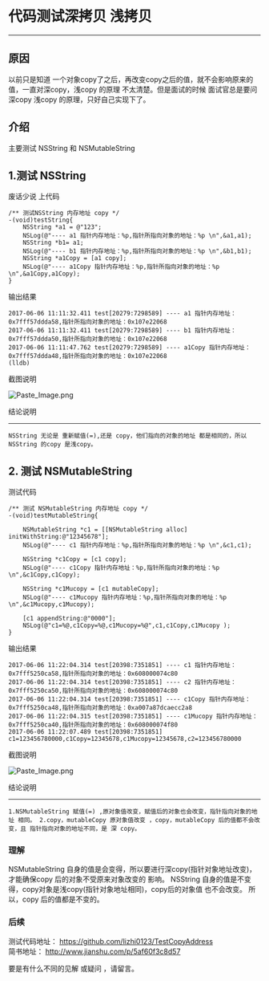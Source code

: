 # 代码测试深拷贝 浅拷贝
***
## 原因
以前只是知道 一个对象copy了之后，再改变copy之后的值，就不会影响原来的值，一直对深copy，浅copy 的原理 不太清楚。但是面试的时候 面试官总是要问深copy 浅copy 的原理，只好自己实现下了。

## 介绍
主要测试 NSString 和 NSMutableString

## 1.测试 NSString

废话少说 上代码
``` 
/** 测试NSString 内存地址 copy */
-(void)testString{
    NSString *a1 = @"123";
    NSLog(@"---- a1 指针内存地址：%p,指针所指向对象的地址：%p \n",&a1,a1);
    NSString *b1= a1;
    NSLog(@"---- b1 指针内存地址：%p,指针所指向对象的地址：%p \n",&b1,b1);
    NSString *a1Copy = [a1 copy];
    NSLog(@"---- a1Copy 指针内存地址：%p,指针所指向对象的地址：%p \n",&a1Copy,a1Copy);
}
 ```
输出结果
```
2017-06-06 11:11:32.411 test[20279:7298589] ---- a1 指针内存地址：0x7fff57ddda58,指针所指向对象的地址：0x107e22068 
2017-06-06 11:11:32.411 test[20279:7298589] ---- b1 指针内存地址：0x7fff57ddda50,指针所指向对象的地址：0x107e22068 
2017-06-06 11:11:47.762 test[20279:7298589] ---- a1Copy 指针内存地址：0x7fff57ddda48,指针所指向对象的地址：0x107e22068 
(lldb) 
```
截图说明

![Paste_Image.png](http://upload-images.jianshu.io/upload_images/2384741-50df43b8adb1da56.png?imageMogr2/auto-orient/strip%7CimageView2/2/w/1240)

结论说明
***
`
NSString 无论是 重新赋值(=),还是 copy，他们指向的对象的地址 都是相同的，所以NSString 的copy 是浅copy。
`



##  2. 测试 NSMutableString

测试代码
```
/** 测试 NSMutableString 内存地址 copy */
-(void)testMutableString{
    
    NSMutableString *c1 = [[NSMutableString alloc] initWithString:@"12345678"];
    NSLog(@"---- c1 指针内存地址：%p,指针所指向对象的地址：%p \n",&c1,c1);
    
    NSString *c1Copy = [c1 copy];
    NSLog(@"---- c1Copy 指针内存地址：%p,指针所指向对象的地址：%p \n",&c1Copy,c1Copy);
    
    NSString *c1Mucopy = [c1 mutableCopy];
    NSLog(@"---- c1Mucopy 指针内存地址：%p,指针所指向对象的地址：%p \n",&c1Mucopy,c1Mucopy);
    
    [c1 appendString:@"0000"];
    NSLog(@"c1=%@,c1Copy=%@,c1Mucopy=%@",c1,c1Copy,c1Mucopy );
}
```

输出结果
```
2017-06-06 11:22:04.314 test[20398:7351851] ---- c1 指针内存地址：0x7fff5250ca58,指针所指向对象的地址：0x608000074c80 
2017-06-06 11:22:04.314 test[20398:7351851] ---- c2 指针内存地址：0x7fff5250ca50,指针所指向对象的地址：0x608000074c80 
2017-06-06 11:22:04.314 test[20398:7351851] ---- c1Copy 指针内存地址：0x7fff5250ca48,指针所指向对象的地址：0xa007a87dcaecc2a8 
2017-06-06 11:22:04.315 test[20398:7351851] ---- c1Mucopy 指针内存地址：0x7fff5250ca40,指针所指向对象的地址：0x608000074f80 
2017-06-06 11:22:07.489 test[20398:7351851] c1=123456780000,c1Copy=12345678,c1Mucopy=12345678,c2=123456780000
```

截图说明

![Paste_Image.png](http://upload-images.jianshu.io/upload_images/2384741-992e9f10e7cbc622.png?imageMogr2/auto-orient/strip%7CimageView2/2/w/1240)

结论说明
***
`
1.NSMutableString 赋值(=) ,原对象值改变，赋值后的对象也会改变，指针指向对象的地址 相同。
2.copy，mutableCopy 原对象值改变 ，copy，mutableCopy 后的值都不会改变，且 指针指向对象的地址不同，是 深 copy。
`
### 理解
NSMutableString 自身的值是会变得，所以要进行深copy(指针对象地址改变)， 才能确保copy 后的对象不受原来对象改变的 影响。
NSString 自身的值是不变得，copy对象是浅copy(指针对象地址相同)，copy后的对象值 也不会改变。
所以，copy 后的值都是不变的。

### 后续
测试代码地址： https://github.com/lizhi0123/TestCopyAddress  </br>
简书地址： http://www.jianshu.com/p/5af60f3c8d57


要是有什么不同的见解 或疑问 ，请留言。
